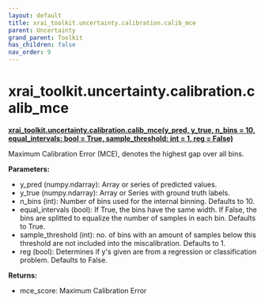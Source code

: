 ```yaml
---
layout: default
title: xrai_toolkit.uncertainty.calibration.calib_mce
parent: Uncertainty
grand_parent: Toolkit
has_children: false
nav_order: 9
---
```


# xrai_toolkit.uncertainty.calibration.calib_mce
**[xrai_toolkit.uncertainty.calibration.calib_mce(y_pred, y_true, n_bins = 10, equal_intervals: bool = True, sample_threshold: int = 1, reg = False)](https://github.com/gaberamolete/xrai_toolkit/blob/main/uncertainty/calibration.py)**


Maximum Calibration Error (MCE), denotes the highest gap over all bins.


**Parameters:**
- y_pred (numpy.ndarray): Array or series of predicted values.
- y_true (numpy.ndarray): Array or Series with ground truth labels.
- n_bins (int): Number of bins used for the internal binning. Defaults to 10.
- equal_intervals (bool): If True, the bins have the same width. If False, the bins are splitted to equalize the number of samples in each bin. Defaults to True.
- sample_threshold (int): no. of bins with an amount of samples below this threshold are not included into the miscalibration. Defaults to 1.
- reg (bool): Determines if y's given are from a regression or classification problem. Defaults to False.

**Returns:**
- mce_score: Maximum Calibration Error
